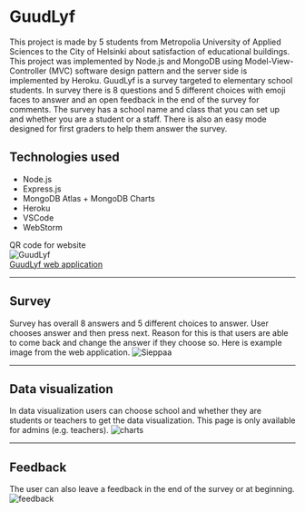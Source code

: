# GuudLyf

This project is made by 5 students from Metropolia University of Applied Sciences
to the City of Helsinki about satisfaction of educational buildings. This project was
implemented by Node.js and MongoDB using Model-View-Controller (MVC) software design pattern and the server side is implemented by Heroku. GuudLyf is a survey targeted to elementary school students. In survey there is 8 questions and 5 different choices with emoji faces to answer and an open feedback in the end of the survey for comments. The survey has a school name and class that you can set up and whether you are a student or a staff. There is also an easy mode designed for first graders to help them answer the survey.  
  
## Technologies used  
* Node.js
* Express.js  
* MongoDB Atlas + MongoDB Charts   
* Heroku  
* VSCode  
* WebStorm  
  
QR code for website  
![GuudLyf](https://user-images.githubusercontent.com/23027158/70751856-09ec2100-1d3a-11ea-87e6-fbd5a8c84c40.png)  
[GuudLyf web application](http://helsinkigoodlife.herokuapp.com/)  

---  
  
## Survey  

Survey has overall 8 answers and 5 different choices to answer. User chooses answer and then press next. Reason for this is that users are able to come back and change the answer if they choose so. Here is example image from the web application.
![Sieppaa](https://user-images.githubusercontent.com/23027158/70749915-048cd780-1d36-11ea-8f81-908c1f8597e8.PNG)
  
---  
  
## Data visualization  

In data visualization users can choose school and whether they are students or teachers to get the data visualization. This page is only available for admins (e.g. teachers).
![charts](https://user-images.githubusercontent.com/23027158/70750254-c17f3400-1d36-11ea-9261-114dd3f03988.PNG)
  
---

## Feedback  

The user can also leave a feedback in the end of the survey or at beginning. 
![feedback](https://user-images.githubusercontent.com/23027158/70750904-fe97f600-1d37-11ea-8689-da13dce7fd8b.PNG)

